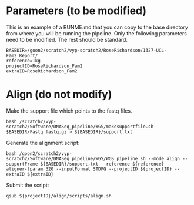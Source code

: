 # Parameters (to be modified)

This is an example of a RUNME.md that you can copy to the base directory from where you will be running the pipeline.
Only the following parameters need to be modified.  The rest should be standard.

```
BASEDIR=/goon2/scratch2/vyp-scratch2/RoseRichardson/1327-UCL-Fam2_Report/
reference=1kg
projectID=RoseRichardson_Fam2
extraID=RoseRichardson_Fam2
```

# Align (do not modify)
Make the support file which points to the fastq files.
```
bash /scratch2/vyp-scratch2/Software/DNASeq_pipeline/WGS/makesupportfile.sh $BASEDIR/Fastq fastq.gz > ${BASEDIR}/support.txt
```
Generate the alignment script:
```
bash /goon2/scratch2/vyp-scratch2/Software/DNASeq_pipeline/WGS/WGS_pipeline.sh --mode align --supportFrame ${BASEDIR}/support.txt --reference ${reference} --aligner-tparam 320 --inputFormat STDFQ --projectID ${projectID} --extraID ${extraID}
```
Submit the script:
```
qsub ${projectID}/align/scripts/align.sh
```

